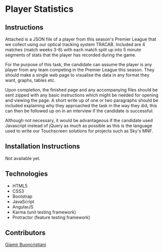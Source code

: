 # Player Statistics

## Instructions

Attached is a JSON file of a player from this season's Premier League that we collect using our optical tracking system TRACAB. Included are 4 matches (match weeks 3-6) with each match split up into 5 minute segments of stats that the player has recorded during the game.

For the purpose of this task, the candidate can assume the player is any player from any team competing in the Premier League this season. They should make a single web page to visualise the data in any format they want, graphs, tables etc.

Upon completion, the finished page and any accompanying files should be sent zipped with any basic instructions which might be needed for opening and viewing the page. A short write up of one or two paragraphs should be included explaining why they approached the task in the way they did, this can then be followed up on in an interview if the candidate is successful.

Although not necessary, it would be advantageous if the candidate used Javascript instead of jQuery as much as possible as this is the language used to write our Touchscreen solutions for projects such as Sky's MNF.

## Installation Instructions

Not available yet.

## Technologies

* HTML5
* CSS3
* Bootstrap
* JavaScript
* AngularJS
* Karma (unit testing framework)
* Protractor (feature testing framework)

## Contributors

[Giamir Buoncristiani](https://github.com/giamir)
